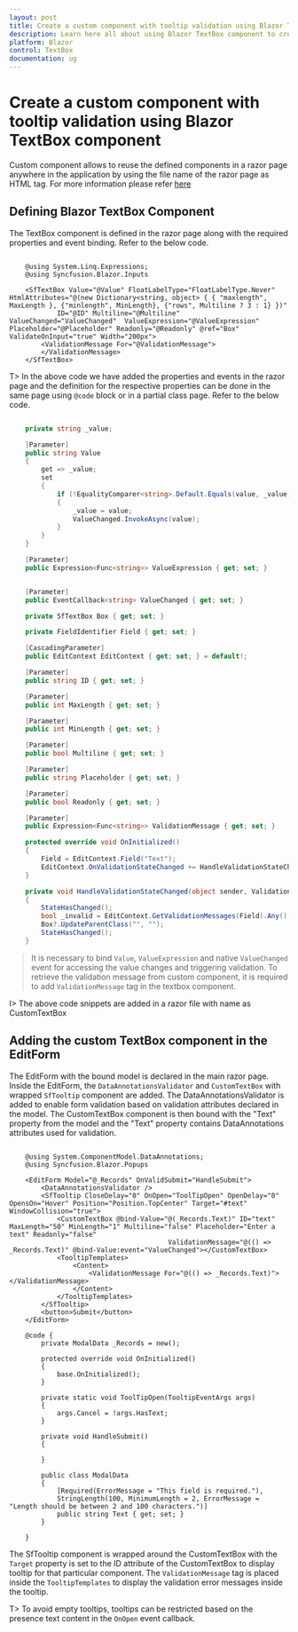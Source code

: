 ```yaml
---
layout: post
title: Create a custom component with tooltip validation using Blazor TextBox component | Syncfusion
description: Learn here all about using Blazor TextBox component to create a custom component with tooltip validation.
platform: Blazor
control: TextBox
documentation: ug
---
```


# Create a custom component with tooltip validation using Blazor TextBox component

Custom component allows to reuse the defined components in a razor page anywhere in the application by using the file name of the razor page as HTML tag. For more information please refer [here](https://www.syncfusion.com/faq/blazor/components/how-do-i-create-a-custom-component)

## Defining Blazor TextBox Component

The TextBox component is defined in the razor page along with the required properties and event binding. Refer to the below code.

```cshtml

    @using System.Linq.Expressions;
    @using Syncfusion.Blazor.Inputs

    <SfTextBox Value="@Value" FloatLabelType="FloatLabelType.Never" HtmlAttributes="@(new Dictionary<string, object> { { "maxlength", MaxLength }, {"minlength", MinLength}, {"rows", Multiline ? 3 : 1} })"
            ID="@ID" Multiline="@Multiline" ValueChanged="ValueChanged"  ValueExpression="@ValueExpression" Placeholder="@Placeholder" Readonly="@Readonly" @ref="Box" ValidateOnInput="true" Width="200px">
        <ValidationMessage For="@ValidationMessage">
        </ValidationMessage>
    </SfTextBox>

```

T> In the above code we have added the properties and events in the razor page and the definition for the respective properties can be done in the same page using `@code` block or in a partial class page. Refer to the below code.

```cs

    private string _value;

    [Parameter]
    public string Value
    {
        get => _value;
        set
        {
            if (!EqualityComparer<string>.Default.Equals(value, _value))
            {
                _value = value;
                ValueChanged.InvokeAsync(value);
            }
        }
    }

    [Parameter]
    public Expression<Func<string>> ValueExpression { get; set; }


    [Parameter]
    public EventCallback<string> ValueChanged { get; set; }

    private SfTextBox Box { get; set; }

    private FieldIdentifier Field { get; set; }

    [CascadingParameter]
    public EditContext EditContext { get; set; } = default!;

    [Parameter]
    public string ID { get; set; }

    [Parameter]
    public int MaxLength { get; set; }

    [Parameter]
    public int MinLength { get; set; }

    [Parameter]
    public bool Multiline { get; set; }

    [Parameter]
    public string Placeholder { get; set; }

    [Parameter]
    public bool Readonly { get; set; }

    [Parameter]
    public Expression<Func<string>> ValidationMessage { get; set; }

    protected override void OnInitialized()
    {
        Field = EditContext.Field("Text");
        EditContext.OnValidationStateChanged += HandleValidationStateChanged;
    }

    private void HandleValidationStateChanged(object sender, ValidationStateChangedEventArgs e)
    {
        StateHasChanged();
        bool _invalid = EditContext.GetValidationMessages(Field).Any();
        Box?.UpdateParentClass("", "");
        StateHasChanged();
    }

```
> It is necessary to bind `Value`, `ValueExpression` and native `ValueChanged` event for accessing the value changes and triggering validation. To retrieve the validation message from custom component, it is required to add `ValidationMessage` tag in the textbox component.

I> The above code snippets are added in a razor file with name as CustomTextBox

## Adding the custom TextBox component in the EditForm

The EditForm with the bound model is declared in the main razor page. Inside the EditForm, the `DataAnnotationsValidator` and `CustomTextBox` with wrapped `SfTooltip` component are added. The DataAnnotationsValidator is added to enable form validation based on validation attributes declared in the model. The CustomTextBox component is then bound with the "Text" property from the model and the "Text" property contains DataAnnotations attributes used for validation. 

```cshtml

    @using System.ComponentModel.DataAnnotations;
    @using Syncfusion.Blazor.Popups

    <EditForm Model="@_Records" OnValidSubmit="HandleSubmit">
        <DataAnnotationsValidator />
        <SfTooltip CloseDelay="0" OnOpen="ToolTipOpen" OpenDelay="0" OpensOn="Hover" Position="Position.TopCenter" Target="#text" WindowCollision="true">
            <CustomTextBox @bind-Value="@(_Records.Text)" ID="text" MaxLength="50" MinLength="1" Multiline="false" Placeholder="Enter a text" Readonly="false"
                                        ValidationMessage="@(() => _Records.Text)" @bind-Value:event="ValueChanged"></CustomTextBox>
            <TooltipTemplates>
                <Content>
                    <ValidationMessage For="@(() => _Records.Text)"></ValidationMessage>
                </Content>
            </TooltipTemplates>
        </SfTooltip>
        <button>Submit</button>
    </EditForm>

    @code {
        private ModalData _Records = new();

        protected override void OnInitialized()
        {
            base.OnInitialized();
        }

        private static void ToolTipOpen(TooltipEventArgs args)
        {
            args.Cancel = !args.HasText;
        }

        private void HandleSubmit()
        {

        }

        public class ModalData
        {
            [Required(ErrorMessage = "This field is required."),
            StringLength(100, MinimumLength = 2, ErrorMessage = "Length should be between 2 and 100 characters.")]
            public string Text { get; set; }
        }

    }

```

The SfTooltip component is wrapped around the CustomTextBox with the `Target` property is set to the ID attribute of the CustomTextBox to display tooltip for that particular component. The `ValidationMessage` tag is placed inside the `TooltipTemplates` to display the validation error messages inside the tooltip. 

T> To avoid empty tooltips, tooltips can be restricted based on the presence text content in the `OnOpen` event callback.